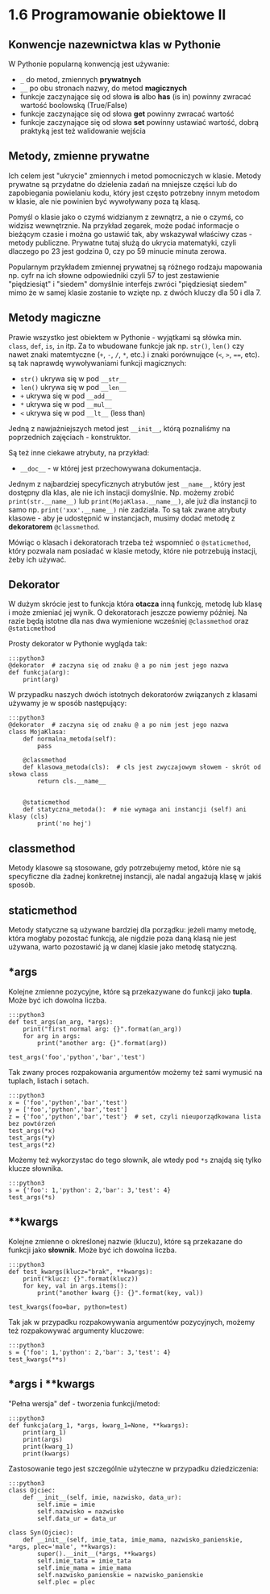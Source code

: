 1.6 Programowanie obiektowe II
===========================

Konwencje nazewnictwa klas w Pythonie
-------------------------------------

W Pythonie popularną konwencją jest używanie:
* `_` do metod, zmiennych **prywatnych**
* `__` po obu stronach nazwy, do metod **magicznych**
* funkcje zaczynające się od słowa **is** albo **has** (is in) powinny zwracać wartość boolowską (True/False)
* funkcje zaczynające się od słowa **get** powinny zwracać wartość
* funkcje zaczynające się od słowa **set** powinny ustawiać wartość, dobrą praktyką jest też walidowanie wejścia

Metody, zmienne prywatne
------------------------

Ich celem jest "ukrycie" zmiennych i metod pomocniczych w klasie.
Metody prywatne są przydatne do dzielenia zadań na mniejsze części lub do zapobiegania powielaniu kodu, który jest często potrzebny innym metodom w klasie, ale nie powinien być wywoływany poza tą klasą.

Pomyśl o klasie jako o czymś widzianym z zewnątrz, a nie o czymś, co widzisz wewnętrznie.
Na przykład zegarek, może podać informacje o bieżącym czasie i można go ustawić tak, aby wskazywał właściwy czas - metody publiczne.
Prywatne tutaj służą do ukrycia matematyki, czyli dlaczego po 23 jest godzina 0, czy po 59 minucie minuta zerowa.

Popularnym przykładem zmiennej prywatnej są różnego rodzaju mapowania np. cyfr na ich słowne odpowiedniki czyli 57 to jest zestawienie "piędziesiąt" i "siedem" domyślnie interfejs zwróci "piędziesiąt siedem" mimo że w samej klasie zostanie to wzięte np. z dwóch kluczy dla 50 i dla 7.

Metody magiczne
---------------

Prawie wszystko jest obiektem w Pythonie - wyjątkami są słówka min. `class`, `def`, `is`, `in` itp. 
Za to wbudowane funkcje jak np. `str()`, `len()` czy nawet znaki matemtyczne (`+`, `-`, `/`, `*`, etc.)
i znaki porównujące (`<`, `>`, `==`, etc). są tak naprawdę wywoływaniami funkcji magicznych:
* `str()` ukrywa się w pod `__str__`
* `len()` ukrywa się w pod `__len__`
* `+` ukrywa się w pod `__add__`
* `*` ukrywa się w pod `__mul__`
* `<` ukrywa się w pod `__lt__` (less than)

Jedną z nawjażniejszych metod jest `__init__`, którą poznaliśmy na poprzednich zajęciach - konstruktor.

Są też inne ciekawe atrybuty, na przykład:
* `__doc__` - w której jest przechowywana dokumentacja.


Jednym z najbardziej specyficznych atrybutów jest  `__name__`, który jest dostępny dla klas, ale nie ich instacji domyślnie.
Np. możemy zrobić `print(str.__name__)` lub `print(MojaKlasa.__name__)`,
ale już dla instancji to samo np. `print('xxx'.__name__)` nie zadziała.
To są tak zwane atrybuty klasowe - aby je udostępnić w instancjach,
musimy dodać metodę z **dekoratorem** `@classmethod`. 

Mówiąc o klasach i dekoratorach trzeba też wspomnieć o `@staticmethod`, 
który pozwala nam posiadać w klasie metody, które nie potrzebują instacji, żeby ich używać.

Dekorator
---------

W dużym skrócie jest to funkcja która **otacza** inną funkcję, metodę lub klasę i może zmieniać jej wynik.
O dekoratorach jeszcze powiemy później. Na razie będą istotne dla nas dwa wymienione wcześniej `@classmethod` oraz `@staticmethod`

Prosty dekorator w Pythonie wygląda tak:

    :::python3
    @dekorator  # zaczyna się od znaku @ a po nim jest jego nazwa
    def funkcja(arg):
        print(arg)

W przypadku naszych dwóch istotnych dekoratorów związanych z klasami używamy je w sposób następujący:

    :::python3
    @dekorator  # zaczyna się od znaku @ a po nim jest jego nazwa
    class MojaKlasa:
        def normalna_metoda(self):
            pass

        @classmethod
        def klasowa_metoda(cls):  # cls jest zwyczajowym słowem - skrót od słowa class
            return cls.__name__


        @staticmethod
        def statyczna_metoda():  # nie wymaga ani instancji (self) ani klasy (cls)
            print('no hej')

classmethod
-----------

Metody klasowe są stosowane, gdy potrzebujemy metod, które nie są specyficzne dla żadnej konkretnej instancji, 
ale nadal angażują klasę w jakiś sposób.

staticmethod
------------

Metody statyczne są używane bardziej dla porządku: 
jeżeli mamy metodę, która mogłaby pozostać funkcją, ale nigdzie poza daną klasą nie jest używana,
warto pozostawić ją w danej klasie jako metodę statyczną.

*args
-----

Kolejne zmienne pozycyjne, które są przekazywane do funkcji jako **tupla**. Może być ich dowolna liczba.

    :::python3
    def test_args(an_arg, *args):
        print("first normal arg: {}".format(an_arg))
        for arg in args:
            print("another arg: {}".format(arg))

    test_args('foo','python','bar','test')

Tak zwany proces rozpakowania argumentów możemy też sami wymusić na tuplach, listach i setach.

    :::python3
    x = ('foo','python','bar','test')
    y = ['foo','python','bar','test']
    z = {'foo','python','bar','test'}  # set, czyli nieuporządkowana lista bez powtórzeń
    test_args(*x)
    test_args(*y)
    test_args(*z)

Możemy też wykorzystac do tego słownik, ale wtedy pod `*s` znajdą się tylko klucze słownika.

    :::python3
    s = {'foo': 1,'python': 2,'bar': 3,'test': 4}
    test_args(*s)

**kwargs
--------

Kolejne zmienne o określonej nazwie (kluczu), które są przekazane do funkcji jako **słownik**. 
Może być ich dowolna liczba.

    :::python3
    def test_kwargs(klucz="brak", **kwargs):
        print("klucz: {}".format(klucz))
        for key, val in args.items():
            print("another kwarg {}: {}".format(key, val))

    test_kwargs(foo=bar, python=test)

Tak jak w przypadku rozpakowywania argumentów pozycyjnych, możemy też rozpakowywać argumenty kluczowe:

    :::python3
    s = {'foo': 1,'python': 2,'bar': 3,'test': 4}
    test_kwargs(**s)

*args i **kwargs
----------------

"Pełna wersja" def - tworzenia funkcji/metod:

    :::python3
    def funkcja(arg_1, *args, kwarg_1=None, **kwargs):
        print(arg_1)
        print(args)
        print(kwarg_1)
        print(kwargs)

Zastosowanie tego jest szczególnie użyteczne w przypadku dziedziczenia:

    :::python3
    class Ojciec:
        def __init__(self, imie, nazwisko, data_ur):
            self.imie = imie
            self.nazwisko = nazwisko
            self.data_ur = data_ur

    class Syn(Ojciec):
        def __init__(self, imie_tata, imie_mama, nazwisko_panienskie, *args, plec='male', **kwargs):
            super().__init__(*args, **kwargs)
            self.imie_tata = imie_tata
            self.imie_mama = imie_mama
            self.nazwisko_panienskie = nazwisko_panienskie
            self.plec = plec

